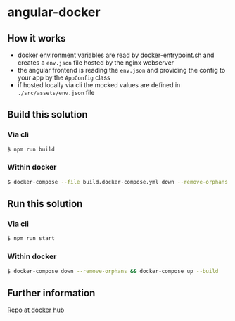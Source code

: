 # angular-docker

## How it works

* docker environment variables are read by docker-entrypoint.sh and creates a `env.json` file hosted by the nginx webserver
* the angular frontend is reading the `env.json` and providing the config to your app by the `AppConfig` class
* if hosted locally via cli the mocked values are defined in `./src/assets/env.json` file

## Build this solution

### Via cli

```bash
$ npm run build
```

### Within docker

```bash
$ docker-compose --file build.docker-compose.yml down --remove-orphans && docker-compose --file build.docker-compose.yml up --build 
```

## Run this solution

### Via cli

```bash
$ npm run start
```

### Within docker

```bash
$ docker-compose down --remove-orphans && docker-compose up --build
```

## Further information

[Repo at docker hub](https://hub.docker.com/r/adorsys/angular-docker-example/)
